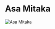 # Asa Mitaka

![Asa Mitaka](https://static.wikia.nocookie.net/chainsaw-man/images/4/43/Asa_Mitaka.png/revision/latest/scale-to-width-down/263?cb=20220827182550)


